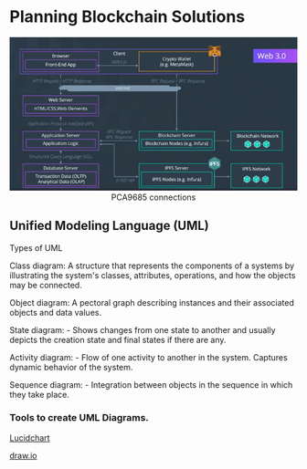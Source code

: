 # Planning Blockchain Solutions

<center>
<img src='../Images/Web3.PNG'/>
<figcaption>PCA9685 connections</figcaption></center>

## Unified Modeling Language (UML)

Types of UML

Class diagram: A structure that represents the components of a systems by illustrating the system's classes, attributes, operations, and how the objects may be connected.

Object diagram: A pectoral graph describing instances and their associated objects and data values.

State diagram: - Shows changes from one state to another and usually depicts the creation state and final states if there are any.

Activity diagram: - Flow of one activity to another in the system. Captures dynamic behavior of the system.

Sequence diagram: - Integration between objects in the sequence in which they take place.

### Tools to create  UML Diagrams.

<a href = "https://www.lucidchart.com/pages/">Lucidchart</a>

<a href = "https://app.diagrams.net/">draw.io</a>